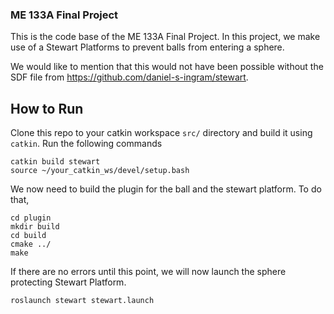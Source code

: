 ### ME 133A Final Project ###

This is the code base of the ME 133A Final Project. In this project, we make use of a Stewart Platforms to prevent balls from entering a sphere.

We would like to mention that this would not have been possible without the SDF file from https://github.com/daniel-s-ingram/stewart.

## How to Run ##

Clone this repo to your catkin workspace `src/` directory and build it using `catkin`. Run the following commands

```
catkin build stewart
source ~/your_catkin_ws/devel/setup.bash
```

We now need to build the plugin for the ball and the stewart platform. To do that,

```
cd plugin
mkdir build
cd build
cmake ../
make
```

If there are no errors until this point, we will now launch the sphere protecting Stewart Platform.

```
roslaunch stewart stewart.launch
```
